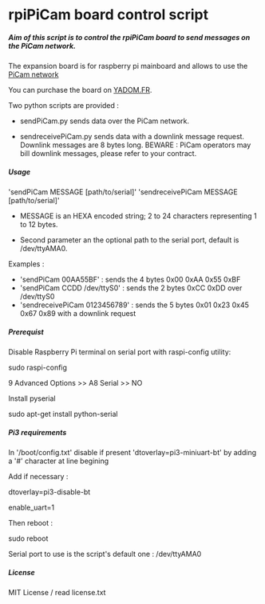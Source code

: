 # rpiPiCam board control script

##### Aim of this script is to control the rpiPiCam board to send messages on the PiCam network.
The expansion board is for raspberry pi mainboard and allows to use the [PiCam network](http://PiCam.com)

You can purchase the board on [YADOM.FR](http://yadom.fr/carte-rpiPiCam.html).

Two python scripts are provided :

- sendPiCam.py sends data over the PiCam network.

- sendreceivePiCam.py sends data with a downlink message request. Downlink messages are 8 bytes long. BEWARE : PiCam operators may bill downlink messages, please refer to your contract.

##### Usage

'sendPiCam MESSAGE [path/to/serial]'
'sendreceivePiCam MESSAGE [path/to/serial]'
 
- MESSAGE is an HEXA encoded string; 2 to 24 characters representing 1 to 12 bytes.

- Second parameter an the optional path to the serial port, default is /dev/ttyAMA0.

Examples :
- 'sendPiCam 00AA55BF' : sends the 4 bytes 0x00 0xAA 0x55 0xBF
- 'sendPiCam CCDD /dev/ttyS0' : sends the 2 bytes 0xCC 0xDD over /dev/ttyS0
- 'sendreceivePiCam 0123456789' : sends the 5 bytes 0x01 0x23 0x45 0x67 0x89 with a downlink request

##### Prerequist

Disable Raspberry Pi terminal on serial port with raspi-config utility:

sudo raspi-config

9 Advanced Options >> A8 Serial >> NO

Install pyserial

sudo apt-get install python-serial

##### Pi3 requirements

In '/boot/config.txt' disable if present 'dtoverlay=pi3-miniuart-bt' by adding a '\#' character at line begining

Add if necessary :

dtoverlay=pi3-disable-bt

enable_uart=1

Then reboot : 

sudo reboot

Serial port to use is the script's default one : /dev/ttyAMA0

##### License

MIT License / read license.txt